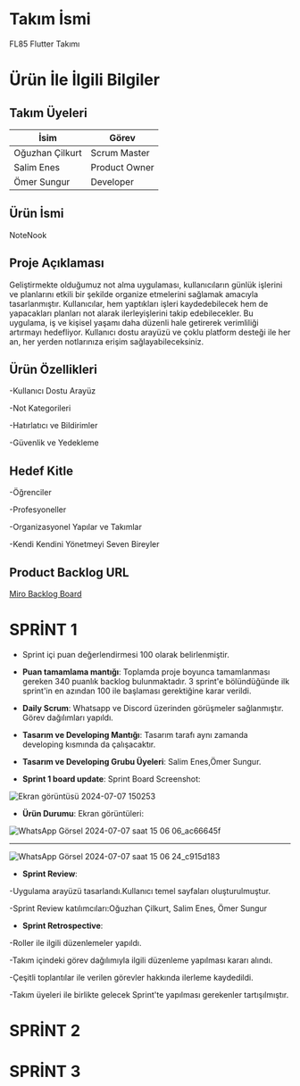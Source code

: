 # Takım İsmi
FL85 Flutter Takımı

# Ürün İle İlgili Bilgiler

## Takım Üyeleri

| İsim              | Görev          |
|-------------------|----------------|
| Oğuzhan Çilkurt   | Scrum Master   |
| Salim Enes        | Product Owner  |
| Ömer Sungur       | Developer      |




## Ürün İsmi
NoteNook

## Proje Açıklaması
Geliştirmekte olduğumuz not alma uygulaması, kullanıcıların günlük işlerini ve planlarını etkili bir şekilde organize etmelerini sağlamak amacıyla tasarlanmıştır. Kullanıcılar, hem yaptıkları işleri kaydedebilecek hem de yapacakları planları not alarak ilerleyişlerini takip edebilecekler. Bu uygulama, iş ve kişisel yaşamı daha düzenli hale getirerek verimliliği artırmayı hedefliyor. Kullanıcı dostu arayüzü ve çoklu platform desteği ile her an, her yerden notlarınıza erişim sağlayabileceksiniz.

## Ürün Özellikleri

-Kullanıcı Dostu Arayüz

-Not Kategorileri

-Hatırlatıcı ve Bildirimler

-Güvenlik ve Yedekleme

## Hedef Kitle

-Öğrenciler

-Profesyoneller

-Organizasyonel Yapılar ve Takımlar

-Kendi Kendini Yönetmeyi Seven Bireyler



## Product Backlog URL
[Miro Backlog Board](https://miro.com/welcomeonboard/T2ZBSmphTDg0Wm1OMmlQNjVzWDZ6Mnh5b0hvOTE0TTFJeTVlSzJFVDB3NmgxM3VWT0lBbjZ5ZGNIeDFQYWNRR3wzNDU4NzY0NTk0MDgyOTg5OTA4fDI=?share_link_id=503685536007)


# SPRİNT 1
- Sprint içi puan değerlendirmesi 100 olarak belirlenmiştir.
- **Puan tamamlama mantığı**: Toplamda proje boyunca tamamlanması gereken 340 puanlık backlog bulunmaktadır. 3 sprint'e bölündüğünde ilk sprint'in en azından 100 ile başlaması gerektiğine karar verildi.
- **Daily Scrum**: Whatsapp ve Discord üzerinden görüşmeler sağlanmıştır. Görev dağılımları yapıldı.

- **Tasarım ve Developing Mantığı**: Tasarım tarafı aynı zamanda developing kısmında da çalışacaktır.
- **Tasarım ve Developing Grubu Üyeleri**: Salim Enes,Ömer Sungur.

- **Sprint 1 board update**: Sprint Board Screenshot: 

![Ekran görüntüsü 2024-07-07 150253](https://github.com/omersungur/Flutter-85/assets/98377968/37b55880-dd19-4637-86cb-26128bbb45d8)

- **Ürün Durumu**: Ekran görüntüleri:

![WhatsApp Görsel 2024-07-07 saat 15 06 06_ac66645f](https://github.com/omersungur/Flutter-85/assets/98377968/6c7e5993-382a-4ba6-9d37-c6c8426a4698)

-------------------------------------------------------------------------------------------------------------------------------------------------
![WhatsApp Görsel 2024-07-07 saat 15 06 24_c915d183](https://github.com/omersungur/Flutter-85/assets/98377968/08313856-ff91-4877-be46-e63521b4daed)



- **Sprint Review**:

-Uygulama arayüzü tasarlandı.Kullanıcı temel sayfaları oluşturulmuştur.

-Sprint Review katılımcıları:Oğuzhan Çilkurt, Salim Enes, Ömer Sungur

- **Sprint Retrospective**:
  
-Roller ile ilgili düzenlemeler yapıldı.

-Takım içindeki görev dağılımıyla ilgili düzenleme yapılması kararı alındı.

-Çeşitli toplantılar ile verilen görevler hakkında ilerleme kaydedildi.

-Takım üyeleri ile birlikte gelecek Sprint'te yapılması gerekenler tartışılmıştır.


# SPRİNT 2



# SPRİNT 3

